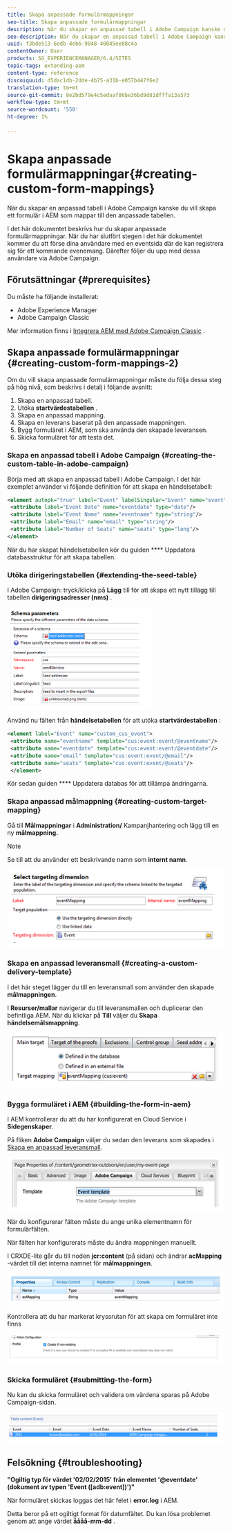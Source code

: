 ```yaml
---
title: Skapa anpassade formulärmappningar
seo-title: Skapa anpassade formulärmappningar
description: När du skapar en anpassad tabell i Adobe Campaign kanske du vill skapa ett formulär i AEM som mappar till den anpassade tabellen
seo-description: När du skapar en anpassad tabell i Adobe Campaign kanske du vill skapa ett formulär i AEM som mappar till den anpassade tabellen
uuid: f3bde513-6edb-4eb6-9048-40045ee08c4a
contentOwner: User
products: SG_EXPERIENCEMANAGER/6.4/SITES
topic-tags: extending-aem
content-type: reference
discoiquuid: d5dac1db-2dde-4b75-a31b-e057b447f6e2
translation-type: tm+mt
source-git-commit: 8e2bd579e4c5edaaf86be36bd9d81dfffa13a573
workflow-type: tm+mt
source-wordcount: '558'
ht-degree: 1%

---
```



# Skapa anpassade formulärmappningar{#creating-custom-form-mappings}

När du skapar en anpassad tabell i Adobe Campaign kanske du vill skapa ett formulär i AEM som mappar till den anpassade tabellen.

I det här dokumentet beskrivs hur du skapar anpassade formulärmappningar. När du har slutfört stegen i det här dokumentet kommer du att förse dina användare med en eventsida där de kan registrera sig för ett kommande evenemang. Därefter följer du upp med dessa användare via Adobe Campaign.

## Förutsättningar {#prerequisites}

Du måste ha följande installerat:

* Adobe Experience Manager
* Adobe Campaign Classic

Mer information finns i [Integrera AEM med Adobe Campaign Classic](/help/sites-administering/campaignonpremise.md) .

## Skapa anpassade formulärmappningar {#creating-custom-form-mappings-2}

Om du vill skapa anpassade formulärmappningar måste du följa dessa steg på hög nivå, som beskrivs i detalj i följande avsnitt:

1. Skapa en anpassad tabell.
1. Utöka **startvärdestabellen** .
1. Skapa en anpassad mappning.
1. Skapa en leverans baserat på den anpassade mappningen.
1. Bygg formuläret i AEM, som ska använda den skapade leveransen.
1. Skicka formuläret för att testa det.

### Skapa en anpassad tabell i Adobe Campaign {#creating-the-custom-table-in-adobe-campaign}

Börja med att skapa en anpassad tabell i Adobe Campaign. I det här exemplet använder vi följande definition för att skapa en händelsetabell:

```xml
<element autopk="true" label="Event" labelSingular="Event" name="event">
 <attribute label="Event Date" name="eventdate" type="date"/>
 <attribute label="Event Name" name="eventname" type="string"/>
 <attribute label="Email" name="email" type="string"/>
 <attribute label="Number of Seats" name="seats" type="long"/>
</element>
```

När du har skapat händelsetabellen kör du guiden **** Uppdatera databasstruktur för att skapa tabellen.

### Utöka dirigeringstabellen {#extending-the-seed-table}

I Adobe Campaign: tryck/klicka på **Lägg** till för att skapa ett nytt tillägg till tabellen **dirigeringsadresser (nms)** .

![chlimage_1-194](assets/chlimage_1-194.png)

Använd nu fälten från **händelsetabellen** för att utöka **startvärdestabellen** :

```xml
<element label="Event" name="custom_cus_event">
 <attribute name="eventname" template="cus:event:event/@eventname"/>
 <attribute name="eventdate" template="cus:event:event/@eventdate"/>
 <attribute name="email" template="cus:event:event/@email"/>
 <attribute name="seats" template="cus:event:event/@seats"/>
 </element>
```

Kör sedan guiden **** Uppdatera databas för att tillämpa ändringarna.

### Skapa anpassad målmappning {#creating-custom-target-mapping}

Gå till **Målmappningar** i **Administration/** Kampanjhantering och lägg till en ny **målmappning.**

>[!NOTE]
>
>Se till att du använder ett beskrivande namn som **internt namn**.

![chlimage_1-195](assets/chlimage_1-195.png)

### Skapa en anpassad leveransmall {#creating-a-custom-delivery-template}

I det här steget lägger du till en leveransmall som använder den skapade **målmappningen**.

I **Resurser/mallar** navigerar du till leveransmallen och duplicerar den befintliga AEM. När du klickar på **Till** väljer du **Skapa händelsemålsmappning**.

![chlimage_1-196](assets/chlimage_1-196.png)

### Bygga formuläret i AEM {#building-the-form-in-aem}

I AEM kontrollerar du att du har konfigurerat en Cloud Service i **Sidegenskaper**.

På fliken **Adobe Campaign** väljer du sedan den leverans som skapades i [Skapa en anpassad leveransmall](#creating-a-custom-delivery-template).

![chlimage_1-197](assets/chlimage_1-197.png)

När du konfigurerar fälten måste du ange unika elementnamn för formulärfälten.

När fälten har konfigurerats måste du ändra mappningen manuellt.

I CRXDE-lite går du till noden **jcr:content** (på sidan) och ändrar **acMapping** -värdet till det interna namnet för **målmappningen**.

![chlimage_1-198](assets/chlimage_1-198.png)

Kontrollera att du har markerat kryssrutan för att skapa om formuläret inte finns

![chlimage_1-199](assets/chlimage_1-199.png)

### Skicka formuläret {#submitting-the-form}

Nu kan du skicka formuläret och validera om värdena sparas på Adobe Campaign-sidan.

![chlimage_1-200](assets/chlimage_1-200.png)

## Felsökning {#troubleshooting}

**&quot;Ogiltig typ för värdet &#39;02/02/2015&#39; från elementet &#39;@eventdate&#39; (dokument av typen &#39;Event ([adb:event])&#39;)&quot;**

När formuläret skickas loggas det här felet i **error.log** i AEM.

Detta beror på ett ogiltigt format för datumfältet. Du kan lösa problemet genom att ange värdet **åååå-mm-dd** .

